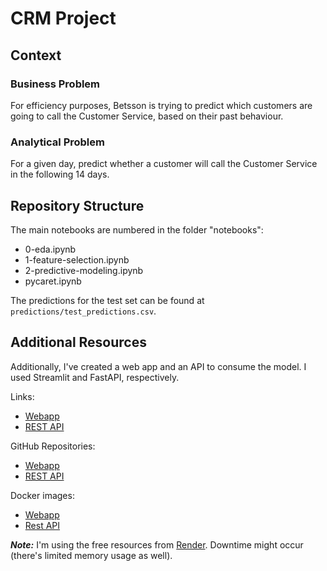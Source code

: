 # CRM Project

## Context

### Business Problem

For efficiency purposes, Betsson is trying to predict which customers are going to call the Customer Service, based on their past behaviour.

### Analytical Problem

For a given day, predict whether a customer will call the Customer Service in the following 14 days.

## Repository Structure

The main notebooks are numbered in the folder "notebooks":
- 0-eda.ipynb
- 1-feature-selection.ipynb
- 2-predictive-modeling.ipynb
- pycaret.ipynb

The predictions for the test set can be found at `predictions/test_predictions.csv`.

## Additional Resources

Additionally, I've created a web app and an API to consume the model. I used Streamlit and FastAPI, respectively.

Links:
- [Webapp](https://crm-app.datargs.com/)
- [REST API](https://crm-api.datargs.com/docs)

GitHub Repositories:
- [Webapp](https://crm-app.datargs.com/)
- [REST API](https://crm-api.datargs.com/docs)

Docker images:
- [Webapp](https://hub.docker.com/repository/docker/cmcoutosilva/crm-app)
- [Rest API](https://hub.docker.com/repository/docker/cmcoutosilva/crm-api)

_**Note:**_ I'm using the free resources from [Render](https://render.com/). Downtime might occur (there's limited memory usage as well).
